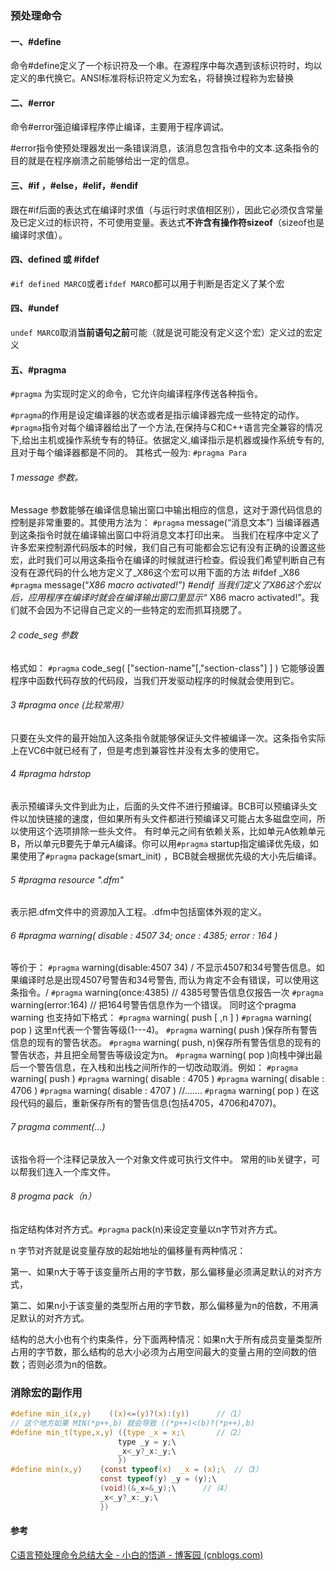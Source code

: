 ### 预处理命令

#### 一、#define

命令#define定义了一个标识符及一个串。在源程序中每次遇到该标识符时，均以定义的串代换它。ANSI标准将标识符定义为宏名，将替换过程称为宏替换

#### 二、#error

命令#error强迫编译程序停止编译，主要用于程序调试。

#error指令使预处理器发出一条错误消息，该消息包含指令中的文本.这条指令的目的就是在程序崩溃之前能够给出一定的信息。

#### 三、#if ，#else，#elif，#endif

跟在#if后面的表达式在编译时求值（与运行时求值相区别），因此它必须仅含常量及已定义过的标识符，不可使用变量。表达式**不许含有操作符sizeof**（sizeof也是编译时求值）。

#### 四、defined 或 #ifdef

`#if defined MARCO`或者`ifdef MARCO`都可以用于判断是否定义了某个宏

#### 四、#undef 

`undef MARCO`取消**当前语句之前**可能（就是说可能没有定义这个宏）定义过的宏定义

#### 五、#pragma

`#pragma` 为实现时定义的命令，它允许向编译程序传送各种指令。

`#pragma`的作用是设定编译器的状态或者是指示编译器完成一些特定的动作。`#pragma`指令对每个编译器给出了一个方法,在保持与C和C++语言完全兼容的情况下,给出主机或操作系统专有的特征。依据定义,编译指示是机器或操作系统专有的,且对于每个编译器都是不同的。
其格式一般为: `#pragma Para`

###### 1 message 参数。

 Message 参数能够在编译信息输出窗口中输出相应的信息，这对于源代码信息的控制是非常重要的。其使用方法为：
`#pragma` message(“消息文本”)
当编译器遇到这条指令时就在编译输出窗口中将消息文本打印出来。
当我们在程序中定义了许多宏来控制源代码版本的时候，我们自己有可能都会忘记有没有正确的设置这些宏，此时我们可以用这条指令在编译的时候就进行检查。假设我们希望判断自己有没有在源代码的什么地方定义了_X86这个宏可以用下面的方法
#ifdef _X86
`#pragma` message(“_X86 macro activated!”)
#endif
当我们定义了X86这个宏以后，应用程序在编译时就会在编译输出窗口里显示“_
X86 macro activated!”。我们就不会因为不记得自己定义的一些特定的宏而抓耳挠腮了。

###### 2  code_seg 参数

格式如：
`#pragma` code_seg( ["section-name"[,"section-class"] ] )
它能够设置程序中函数代码存放的代码段，当我们开发驱动程序的时候就会使用到它。

###### 3 #pragma once (比较常用）

只要在头文件的最开始加入这条指令就能够保证头文件被编译一次。这条指令实际上在VC6中就已经有了，但是考虑到兼容性并没有太多的使用它。

###### 4 #pragma hdrstop

表示预编译头文件到此为止，后面的头文件不进行预编译。BCB可以预编译头文件以加快链接的速度，但如果所有头文件都进行预编译又可能占太多磁盘空间，所以使用这个选项排除一些头文件。
有时单元之间有依赖关系，比如单元A依赖单元B，所以单元B要先于单元A编译。你可以用`#pragma` startup指定编译优先级，如果使用了`#pragma` package(smart_init) ，BCB就会根据优先级的大小先后编译。

###### 5 #pragma resource ".dfm"

表示把.dfm文件中的资源加入工程。.dfm中包括窗体外观的定义。

###### 6 #pragma warning( disable : 4507 34; once : 4385; error : 164 )

等价于：
`#pragma` warning(disable:4507 34) / 不显示4507和34号警告信息。如果编译时总是出现4507号警告和34号警告, 而认为肯定不会有错误，可以使用这条指令。/
`#pragma` warning(once:4385) // 4385号警告信息仅报告一次
`#pragma` warning(error:164) // 把164号警告信息作为一个错误。
同时这个pragma warning 也支持如下格式：
`#pragma` warning( push [ ,n ] )
`#pragma` warning( pop )
这里n代表一个警告等级(1---4)。
`#pragma` warning( push )保存所有警告信息的现有的警告状态。
`#pragma` warning( push, n)保存所有警告信息的现有的警告状态，并且把全局警告等级设定为n。
`#pragma` warning( pop )向栈中弹出最后一个警告信息，在入栈和出栈之间所作的一切改动取消。例如：
`#pragma` warning( push )
`#pragma` warning( disable : 4705 )
`#pragma` warning( disable : 4706 )
`#pragma` warning( disable : 4707 )
//.......
`#pragma` warning( pop )
在这段代码的最后，重新保存所有的警告信息(包括4705，4706和4707)。

###### 7 pragma comment(...)

该指令将一个注释记录放入一个对象文件或可执行文件中。
常用的lib关键字，可以帮我们连入一个库文件。


###### 8 progma pack（n）

指定结构体对齐方式。`#pragma` pack(n)来设定变量以n字节对齐方式。

n 字节对齐就是说变量存放的起始地址的偏移量有两种情况：

第一、如果n大于等于该变量所占用的字节数，那么偏移量必须满足默认的对齐方式，

第二、如果n小于该变量的类型所占用的字节数，那么偏移量为n的倍数，不用满足默认的对齐方式。

结构的总大小也有个约束条件，分下面两种情况：如果n大于所有成员变量类型所占用的字节数，那么结构的总大小必须为占用空间最大的变量占用的空间数的倍数；否则必须为n的倍数。

### 消除宏的副作用

```c
#define min_i(x,y)    ((x)<=(y)?(x):(y))      //（1）
// 这个地方如果 MIN(*p++,b) 就会导致 ((*p++)<(b)?(*p++),b)
#define min_t(type,x,y) ({type _x = x;\       //（2）
                        type _y = y;\
                        _x<_y?_x:_y;\
                        })
#define min(x,y)    {const typeof(x)  _x = (x);\  //（3）
                    const typeof(y) _y = (y);\
                    (void)(&_x=&_y);\      //（4）
                    _x<_y?_x:_y;\
                    })
```



#### 参考

[C语言预处理命令总结大全 - 小白的悟道 - 博客园 (cnblogs.com)](https://www.cnblogs.com/panguchuangshi/p/5836541.html)